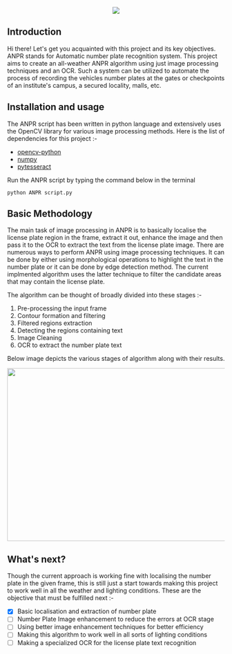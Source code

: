 <p align="center">
  <img src="https://github.com/Sanchit-sk/ANPR/blob/master/Images/ANPR%20Project%20banner.png" />
</p>

## Introduction 

Hi there! Let's get you acquainted with this project and its key objectives. <br/>
ANPR stands for Automatic number plate recognition system. This project aims to create an all-weather ANPR algorithm using
just image processing techniques and an OCR. Such a system can be utilized to automate the process of recording the vehicles number plates at the gates 
or checkpoints of an institute's campus, a secured locality, malls, etc.

## Installation and usage

The ANPR script has been written in python language and extensively uses the OpenCV library for various image processing methods.
Here is the list of dependencies for this project :-
- [opencv-python](https://pypi.org/project/opencv-python/) 
- [numpy](https://pypi.org/project/numpy/)
- [pytesseract](https://pypi.org/project/pytesseract/)

Run the ANPR script by typing the command below in the terminal
```
python ANPR script.py
```

## Basic Methodology

The main task of image processing in ANPR is to basically localise the license plate region in the frame, extract it out, enhance the image and then pass it
to the OCR to extract the text from the license plate image.
There are numerous ways to perform ANPR using image processing techniques. It can be done by either using morphological operations to highlight the text
in the number plate or it can be done by edge detection method. The current implmented algorithm uses the latter technique to filter the candidate
areas that may contain the license plate.

The algorithm can be thought of broadly divided into these stages :-
1. Pre-processing the input frame
2. Contour formation and filtering
3. Filtered regions extraction
4. Detecting the regions containing text
5. Image Cleaning
6. OCR to extract the number plate text

Below image depicts the various stages of algorithm along with their results.

<p align="center">
<img src = "https://github.com/Sanchit-sk/ANPR/blob/master/Images/ANPR%20results.png" height = "400" width = "700" />
</p>

## What's next?

Though the current approach is working fine with localising the number plate in the given frame, this is still just a start towards making this project
to work well in all the weather and lighting conditions. These are the objective that must be fulfilled next :-

- [x] Basic localisation and extraction of number plate 
- [ ] Number Plate Image enhancement to reduce the errors at OCR stage
- [ ] Using better image enhancement techniques for better efficiency
- [ ] Making this algorithm to work well in all sorts of lighting conditions
- [ ] Making a specialized OCR for the license plate text recognition
